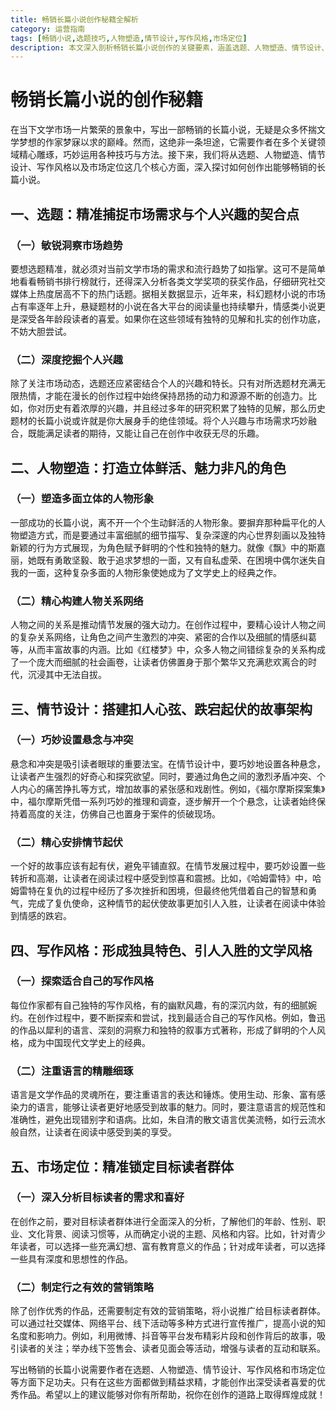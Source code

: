 ```yaml
---
title: 畅销长篇小说创作秘籍全解析
category: 运营指南
tags: [畅销小说,选题技巧,人物塑造,情节设计,写作风格,市场定位]
description: 本文深入剖析畅销长篇小说创作的关键要素，涵盖选题、人物塑造、情节设计、写作风格以及市场定位等方面，为怀揣文学梦想的作家提供实用的创作指导，助力创作出深受读者喜爱的优秀作品。
---
```


# 畅销长篇小说的创作秘籍

在当下文学市场一片繁荣的景象中，写出一部畅销的长篇小说，无疑是众多怀揣文学梦想的作家梦寐以求的巅峰。然而，这绝非一条坦途，它需要作者在多个关键领域精心雕琢，巧妙运用各种技巧与方法。接下来，我们将从选题、人物塑造、情节设计、写作风格以及市场定位这几个核心方面，深入探讨如何创作出能够畅销的长篇小说。

## 一、选题：精准捕捉市场需求与个人兴趣的契合点

### （一）敏锐洞察市场趋势
要想选题精准，就必须对当前文学市场的需求和流行趋势了如指掌。这可不是简单地看看畅销书排行榜就行，还得深入分析各类文学奖项的获奖作品，仔细研究社交媒体上热度居高不下的热门话题。据相关数据显示，近年来，科幻题材小说的市场占有率逐年上升，悬疑题材的小说在各大平台的阅读量也持续攀升，情感类小说更是深受各年龄段读者的喜爱。如果你在这些领域有独特的见解和扎实的创作功底，不妨大胆尝试。

### （二）深度挖掘个人兴趣
除了关注市场动态，选题还应紧密结合个人的兴趣和特长。只有对所选题材充满无限热情，才能在漫长的创作过程中始终保持昂扬的动力和源源不断的创造力。比如，你对历史有着浓厚的兴趣，并且经过多年的研究积累了独特的见解，那么历史题材的长篇小说或许就是你大展身手的绝佳领域。将个人兴趣与市场需求巧妙融合，既能满足读者的期待，又能让自己在创作中收获无尽的乐趣。

## 二、人物塑造：打造立体鲜活、魅力非凡的角色

### （一）塑造多面立体的人物形象
一部成功的长篇小说，离不开一个个生动鲜活的人物形象。要摒弃那种扁平化的人物塑造方式，而是要通过丰富细腻的细节描写、复杂深邃的内心世界刻画以及独特新颖的行为方式展现，为角色赋予鲜明的个性和独特的魅力。就像《飘》中的斯嘉丽，她既有勇敢坚毅、敢于追求梦想的一面，又有自私虚荣、在困境中偶尔迷失自我的一面，这种复杂多面的人物形象使她成为了文学史上的经典之作。

### （二）精心构建人物关系网络
人物之间的关系是推动情节发展的强大动力。在创作过程中，要精心设计人物之间的复杂关系网络，让角色之间产生激烈的冲突、紧密的合作以及细腻的情感纠葛等，从而丰富故事的内涵。比如《红楼梦》中，众多人物之间错综复杂的关系构成了一个庞大而细腻的社会画卷，让读者仿佛置身于那个繁华又充满悲欢离合的时代，沉浸其中无法自拔。

## 三、情节设计：搭建扣人心弦、跌宕起伏的故事架构

### （一）巧妙设置悬念与冲突
悬念和冲突是吸引读者眼球的重要法宝。在情节设计中，要巧妙地设置各种悬念，让读者产生强烈的好奇心和探究欲望。同时，要通过角色之间的激烈矛盾冲突、个人内心的痛苦挣扎等方式，增加故事的紧张感和戏剧性。例如，《福尔摩斯探案集》中，福尔摩斯凭借一系列巧妙的推理和调查，逐步解开一个个悬念，让读者始终保持着高度的关注，仿佛自己也置身于案件的侦破现场。

### （二）精心安排情节起伏
一个好的故事应该有起有伏，避免平铺直叙。在情节发展过程中，要巧妙设置一些转折和高潮，让读者在阅读过程中感受到惊喜和震撼。比如，《哈姆雷特》中，哈姆雷特在复仇的过程中经历了多次挫折和困境，但最终他凭借着自己的智慧和勇气，完成了复仇使命，这种情节的起伏使故事更加引人入胜，让读者在阅读中体验到情感的跌宕。

## 四、写作风格：形成独具特色、引人入胜的文学风格

### （一）探索适合自己的写作风格
每位作家都有自己独特的写作风格，有的幽默风趣，有的深沉内敛，有的细腻婉约。在创作过程中，要不断探索和尝试，找到最适合自己的写作风格。例如，鲁迅的作品以犀利的语言、深刻的洞察力和独特的叙事方式著称，形成了鲜明的个人风格，成为中国现代文学史上的经典。

### （二）注重语言的精雕细琢
语言是文学作品的灵魂所在，要注重语言的表达和锤炼。使用生动、形象、富有感染力的语言，能够让读者更好地感受到故事的魅力。同时，要注意语言的规范性和准确性，避免出现错别字和语病。比如，朱自清的散文语言优美流畅，如行云流水般自然，让读者在阅读中感受到美的享受。

## 五、市场定位：精准锁定目标读者群体

### （一）深入分析目标读者的需求和喜好
在创作之前，要对目标读者群体进行全面深入的分析，了解他们的年龄、性别、职业、文化背景、阅读习惯等，从而确定小说的主题、风格和内容。比如，针对青少年读者，可以选择一些充满幻想、富有教育意义的作品；针对成年读者，可以选择一些具有深度和思想性的作品。

### （二）制定行之有效的营销策略
除了创作优秀的作品，还需要制定有效的营销策略，将小说推广给目标读者群体。可以通过社交媒体、网络平台、线下活动等多种方式进行宣传推广，提高小说的知名度和影响力。例如，利用微博、抖音等平台发布精彩片段和创作背后的故事，吸引读者的关注；举办线下签售会、读者见面会等活动，增强与读者的互动和联系。

写出畅销的长篇小说需要作者在选题、人物塑造、情节设计、写作风格和市场定位等方面下足功夫。只有在这些方面都做到精益求精，才能创作出深受读者喜爱的优秀作品。希望以上的建议能够对你有所帮助，祝你在创作的道路上取得辉煌成就！